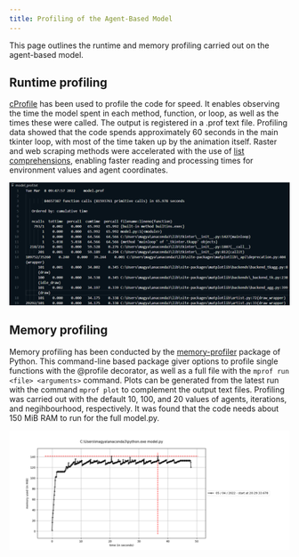 ```yaml
---
title: Profiling of the Agent-Based Model
---
```



This page outlines the runtime and memory profiling carried out on the agent-based model.

## Runtime profiling
[cProfile](https://docs.python.org/3/library/profile.html) has been used to profile the code for speed. It enables observing the time the model spent in each method, function, or loop, as well as the times these were called. The output is registered in a .prof text file. Profiling data showed that the code spends approximately 60 seconds in the main tkinter loop, with most of the time taken up by the animation itself. Raster and web scraping methods were accelerated with the use of [list comprehensions](https://www.w3schools.com/python/python_lists_comprehension.asp), enabling faster reading and processing times for environment values and agent coordinates.

![Sample output of a runtime profiling text file](images/runtime.png "Image of a sample runtime profiling text file")

## Memory profiling

Memory profiling has been conducted by the [memory-profiler](https://pypi.org/project/memory-profiler/) package of Python. This command-line based package giver options to profile single functions with the @profile decorator, as well as a full file with the ```mprof run <file> <arguments>``` command. Plots can be generated from the latest run with the command ```mprof plot``` to complement the output text files. Profiling was carried out with the default 10, 100, and 20 values of agents, iterations, and negihbourhood, respectively. It was found that the code needs about 150 MiB RAM to run for the full model.py.

![Plotted output of a memory profile for model.py](images/mprof.png "Image of a memory profile plot for model.py")
